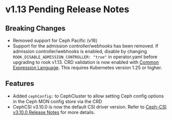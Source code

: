 # v1.13 Pending Release Notes

## Breaking Changes

- Removed support for Ceph Pacific (v16)
- Support for the admission controller/webhooks has been removed. If admission controller/webhooks is enabled, disable by changing
`ROOK_DISABLE_ADMISSION_CONTROLLER: "true"` in operator.yaml before upgrading to rook v1.13. CRD validation is now enabled with [Common Expression Language](https://kubernetes.io/docs/reference/using-api/cel/). This requires Kubernetes version 1.25 or higher.

## Features

- Added `cephConfig:` to CephCluster to allow setting Ceph config options in the Ceph MON config store via the CRD
- CephCSI v3.10.0 is now the default CSI driver version. Refer to [Ceph-CSI v3.10.0 Release Notes](https://github.com/ceph/ceph-csi/releases/tag/v3.10.0) for more details.

